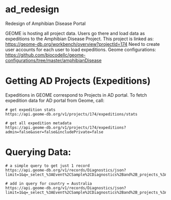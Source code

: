 # ad_redesign
Redesign of Amphibian Disease Portal

GEOME is hosting all project data. Users go there and load data as expeditions to the Amphibian Disease Project.
This project is linked as: https://geome-db.org/workbench/overview?projectId=174
Need to create user accounts for each user to load expeditions.
Geome configurations: https://github.com/biocodellc/geome-configurations/tree/master/amphibianDisease

# Getting AD Projects (Expeditions)
Expeditions in GEOME correspond to Projects in AD portal.  To fetch expedition data for AD portal from Geome, call:

```
# get expedition stats
https://api.geome-db.org/v1/projects/174/expeditions/stats

# get all expedition metadata
https://api.geome-db.org/v1/projects/174/expeditions?admin=false&user=false&includePrivate=false

```

# Querying Data:
```
# a simple query to get just 1 record
https://api.geome-db.org/v1/records/Diagnostics/json?limit=1&q=_select_%3AEvent%2CSample%2CDiagnostics%2Band%2B_projects_%3A174

# add in query for country = Australia
https://api.geome-db.org/v1/records/Diagnostics/json?limit=1&q=_select_%3AEvent%2CSample%2CDiagnostics%2Band%2B_projects_%3A174+and+country::"%Australia%"
```






